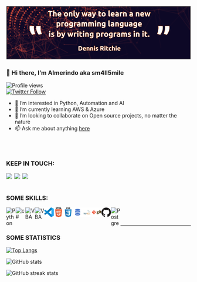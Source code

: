  ![Hi there, I’m Almerindo aka sm4ll5mile](https://github.com/sm4ll5mile/sm4ll5mile/blob/main/github_banner.png?raw=true)
 
 ### 👋 Hi there, I’m Almerindo aka sm4ll5mile
 ![Profile views](https://gpvc.arturio.dev/sm4ll5mile)  
 [![Twitter Follow](https://img.shields.io/twitter/follow/sm4ll5mile?color=1DA1F2&logo=twitter&style=for-the-badge)](https://twitter.com/intent/follow?original_referer=https%3A%2F%2Fgithub.com%2Fsm4ll5mile&screen_name=sm4ll5mile)
 

- 👀 I’m interested in Python, Automation and AI
- 🌱 I’m currently learning AWS & Azure
- 💞️ I’m looking to collaborate on Open source projects, no matter the nature
- 📫 Ask me about anything <a href="mailto:almerindo.uazela@outlook.com">here</a>

<br />
<br />

### KEEP IN TOUCH:
<a href="https://twitter.com/sm4ll5mile" target="_blank"><img align="left" src="https://cdn.jsdelivr.net/npm/simple-icons@v3/icons/twitter.svg" width="22px" /></a>
<a href="https://www.instagram.com/sm4ll5mile" target="_blank"><img align="left" src="https://cdn.jsdelivr.net/npm/simple-icons@v3/icons/instagram.svg" width="22px" /></a>
<a href="https://www.linkedin.com/in/almerindouazela" target="_blank"><img align="left" src="https://cdn.jsdelivr.net/npm/simple-icons@v3/icons/linkedin.svg" width="22px"/></a>
<br />
<br />

### SOME SKILLS:
<img align="left" alt="Python" width="26px" src="https://www.flaticon.com/svg/vstatic/svg/919/919852.svg?token=exp=1616233850~hmac=89565569f357e5d2966def4d405f0ab1" />
<img align="left" alt="c#" width="26px" src="https://img2.pngdownload.id/20180831/iua/kisspng-c-programming-language-logo-microsoft-visual-stud-atlas-portfolio-5b89919299aab1.1956912415357423546294.jpg" />
<img align="left" alt="VBA" width="26px" src="https://upload.wikimedia.org/wikipedia/commons/thumb/e/ee/.NET_Core_Logo.svg/768px-.NET_Core_Logo.svg.png" />
<img align="left" alt="VBA" width="26px" src="https://cdn3.iconfinder.com/data/icons/flat-design-spreadsheet-set-5/24/macros-vba-512.png" />
<img align="left" alt="Visual Studio Code" width="26px" src="https://raw.githubusercontent.com/github/explore/80688e429a7d4ef2fca1e82350fe8e3517d3494d/topics/visual-studio-code/visual-studio-code.png" />
<img align="left" alt="HTML5" width="26px" src="https://raw.githubusercontent.com/github/explore/80688e429a7d4ef2fca1e82350fe8e3517d3494d/topics/html/html.png" />
<img align="left" alt="CSS3" width="26px" src="https://raw.githubusercontent.com/github/explore/80688e429a7d4ef2fca1e82350fe8e3517d3494d/topics/css/css.png" />
<img align="left" alt="SQL" width="26px" src="https://raw.githubusercontent.com/github/explore/80688e429a7d4ef2fca1e82350fe8e3517d3494d/topics/sql/sql.png" />
<img align="left" alt="MySQL" width="26px" src="https://raw.githubusercontent.com/github/explore/80688e429a7d4ef2fca1e82350fe8e3517d3494d/topics/mysql/mysql.png" />
<img align="left" alt="Git" width="26px" src="https://raw.githubusercontent.com/github/explore/80688e429a7d4ef2fca1e82350fe8e3517d3494d/topics/git/git.png" />
<img align="left" alt="GitHub" width="26px" src="https://raw.githubusercontent.com/github/explore/78df643247d429f6cc873026c0622819ad797942/topics/github/github.png" />
<img align="left" alt="Postgre" width="26px" src="https://th.bing.com/th/id/Rb190c08be0afd8a427aab036f7146822?rik=t78jkT7d%2bB0cIg&pid=ImgRaw" />


<br/>
<br/>


---
### SOME STATISTICS

[![Top Langs](https://github-readme-stats.vercel.app/api/top-langs/?username=sm4ll5mile)](https://github.com/anuraghazra/github-readme-stats)

![GitHub stats](https://github-readme-stats.vercel.app/api?username=sm4ll5mile&show_icons=true)  

![GitHub streak stats](https://github-readme-streak-stats.herokuapp.com/?user=sm4ll5mile)  





